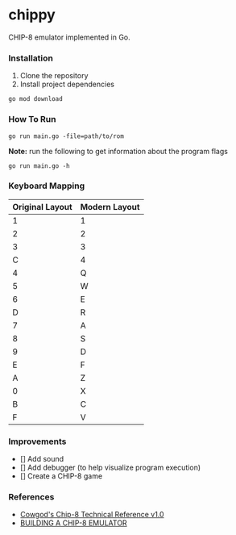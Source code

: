 # chippy

CHIP-8 emulator implemented in Go.

### Installation

1. Clone the repository
2. Install project dependencies

```
go mod download
```

### How To Run

```
go run main.go -file=path/to/rom
```

**Note:** run the following to get information about the program flags

```
go run main.go -h
```

### Keyboard Mapping

| Original Layout | Modern Layout |
| --------------- | ------------- |
| 1               | 1             |
| 2               | 2             |
| 3               | 3             |
| C               | 4             |
| 4               | Q             |
| 5               | W             |
| 6               | E             |
| D               | R             |
| 7               | A             |
| 8               | S             |
| 9               | D             |
| E               | F             |
| A               | Z             |
| 0               | X             |
| B               | C             |
| F               | V             |

### Improvements

- [] Add sound
- [] Add debugger (to help visualize program execution)
- [] Create a CHIP-8 game

### References

- [Cowgod's Chip-8 Technical Reference v1.0](http://devernay.free.fr/hacks/chip8/C8TECH10.HTM)
- [BUILDING A CHIP-8 EMULATOR](https://austinmorlan.com/posts/chip8_emulator/)
